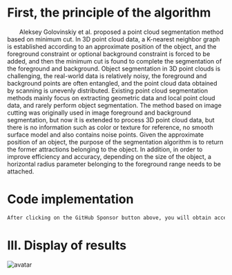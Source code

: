 #  First, the principle of the algorithm 

   Aleksey Golovinskiy et al. proposed a point cloud segmentation method based on minimum cut. In 3D point cloud data, a K-nearest neighbor graph is established according to an approximate position of the object, and the foreground constraint or optional background constraint is forced to be added, and then the minimum cut is found to complete the segmentation of the foreground and background. Object segmentation in 3D point clouds is challenging, the real-world data is relatively noisy, the foreground and background points are often entangled, and the point cloud data obtained by scanning is unevenly distributed. Existing point cloud segmentation methods mainly focus on extracting geometric data and local point cloud data, and rarely perform object segmentation. The method based on image cutting was originally used in image foreground and background segmentation, but now it is extended to process 3D point cloud data, but there is no information such as color or texture for reference, no smooth surface model and also contains noise points. Given the approximate position of an object, the purpose of the segmentation algorithm is to return the former attractions belonging to the object. In addition, in order to improve efficiency and accuracy, depending on the size of the object, a horizontal radius parameter belonging to the foreground range needs to be attached. 

#  Code implementation 

  ```python  
After clicking on the GitHub Sponsor button above, you will obtain access permissions to my private code repository ( https://github.com/slowlon/my_code_bar ) to view this blog code. By searching the code number of this blog, you can find the code you need, code number is: 2024020309574222195
  ```  
#  III. Display of results 

 ![avatar]( 2020072610270960.png) 


